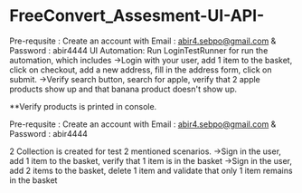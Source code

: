 # FreeConvert_Assesment-UI-API-

Pre-requsite : Create an account with Email : abir4.sebpo@gmail.com & Password : abir4444
UI Automation: Run LoginTestRunner for run the automation, which includes 
->Login with your user, add 1 item to the basket, click on checkout, add a new address, fill in the address form, click on submit. 
->Verify search button, search for apple, verify that 2 apple products show up and that banana product doesn't show up. 

**Verify products is printed in console.


Pre-requsite : Create an account with Email : abir4.sebpo@gmail.com & Password : abir4444

2 Collection is created for test 2 mentioned scenarios.
->Sign in the user, add 1 item to the basket, verify that 1 item is in the basket
->Sign in the user, add 2 items to the basket, delete 1 item and validate that only 1 item remains in the basket
